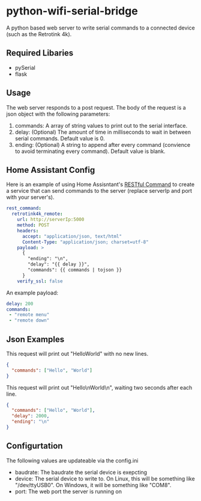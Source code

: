 # python-wifi-serial-bridge
A python based web server to write serial commands to a connected device (such as the Retrotink 4k).

## Required Libaries
* pySerial
* flask


## Usage

The web server responds to a post request. The body of the request is a json object with the following parameters:
1. commands: A array of string values to print out to the serial interface.
2. delay: (Optional) The amount of time in milliseconds to wait in between serial commands. Default value is 0.
3. ending: (Optional) A string to append after every command (convience to avoid terminating every command). Default value is blank.

## Home Assistant Config
Here is an example of using Home Assisntant's [RESTful Command](https://www.home-assistant.io/integrations/rest_command/) to create a service that can send commands to the server (replace serverIp and port with your server's).
```yaml
rest_command:
  retrotink4k_remote:
    url: http://serverIp:5000
    method: POST
    headers:
      accept: "application/json, text/html"
      Content-Type: "application/json; charset=utf-8"
    payload: >
      {
        "ending": "\n",
        "delay": "{{ delay }}",
        "commands": {{ commands | tojson }}
      }
    verify_ssl: false
```
An example payload:
```yaml
delay: 200
commands:
 - "remote menu"
 - "remote down"
```


## Json Examples

This request will print out "HelloWorld" with no new lines.
```json
{
  "commands": ["Hello", "World"]
}
```

This request will print out "Hello\nWorld\n", waiting two seconds after each line.
```json
{
  "commands": ["Hello", "World"],
  "delay": 2000,
  "ending": "\n"
}
```

## Configurtation 
The following values are updateable via the config.ini
* baudrate: The baudrate the serial device is exepcting
* device: The serial device to write to. On Linux, this will be something like "/dev/ttyUSB0". On Windows, it will be something like "COM8".
* port: The web port the server is running on

